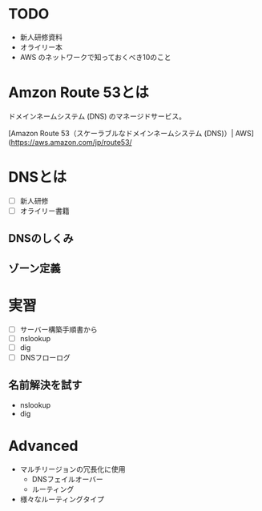 # TODO
-  新人研修資料
-  オライリー本
-  AWS のネットワークで知っておくべき10のこと

# Amzon Route 53とは
ドメインネームシステム (DNS) のマネージドサービス。

[Amazon Route 53（スケーラブルなドメインネームシステム \(DNS\)）\| AWS](https://aws.amazon.com/jp/route53/



# DNSとは
- [ ] 新人研修
- [ ] オライリー書籍
    
## DNSのしくみ

## ゾーン定義

# 実習
- [ ] サーバー構築手順書から
- [ ] nslookup
- [ ] dig
- [ ] DNSフローログ 

## 名前解決を試す
- nslookup
- dig

# Advanced

- マルチリージョンの冗長化に使用
  - DNSフェイルオーバー
  - ルーティング
- 様々なルーティングタイプ

